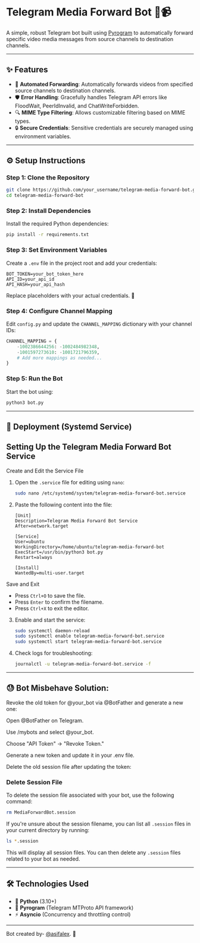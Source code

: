 # Telegram Media Forward Bot 🚀📹

A simple, robust Telegram bot built using [Pyrogram](https://github.com/pyrogram/pyrogram) to automatically forward specific video media messages from source channels to destination channels.

---

## ✨ Features

- 🎥 **Automated Forwarding**: Automatically forwards videos from specified source channels to destination channels.
- 🛡️ **Error Handling**: Gracefully handles Telegram API errors like FloodWait, PeerIdInvalid, and ChatWriteForbidden.
- 🔍 **MIME Type Filtering**: Allows customizable filtering based on MIME types.
- 🔒 **Secure Credentials**: Sensitive credentials are securely managed using environment variables.

---

## ⚙️ Setup Instructions

### Step 1: Clone the Repository

```bash
git clone https://github.com/your_username/telegram-media-forward-bot.git
cd telegram-media-forward-bot
```

### Step 2: Install Dependencies

Install the required Python dependencies:

```bash
pip install -r requirements.txt
```

### Step 3: Set Environment Variables

Create a `.env` file in the project root and add your credentials:

```plaintext
BOT_TOKEN=your_bot_token_here
API_ID=your_api_id
API_HASH=your_api_hash
```

Replace placeholders with your actual credentials. 🔑

### Step 4: Configure Channel Mapping

Edit `config.py` and update the `CHANNEL_MAPPING` dictionary with your channel IDs:

```python
CHANNEL_MAPPING = {
    -1002386644256: -1002484982348,
    -1001597273610: -1001721796359,
    # Add more mappings as needed...
}
```

### Step 5: Run the Bot

Start the bot using:

```bash
python3 bot.py
```

---

## 🚀 Deployment (Systemd Service)

## Setting Up the Telegram Media Forward Bot Service

 Create and Edit the Service File

1. Open the `.service` file for editing using `nano`:
   ```bash
   sudo nano /etc/systemd/system/telegram-media-forward-bot.service
   ```

2. Paste the following content into the file:
   ```text
   [Unit]
   Description=Telegram Media Forward Bot Service
   After=network.target

   [Service]
   User=ubuntu
   WorkingDirectory=/home/ubuntu/telegram-media-forward-bot
   ExecStart=/usr/bin/python3 bot.py
   Restart=always

   [Install]
   WantedBy=multi-user.target
   ```

 Save and Exit

- Press `Ctrl+O` to save the file.
- Press `Enter` to confirm the filename.
- Press `Ctrl+X` to exit the editor.


3. Enable and start the service:

    ```bash
    sudo systemctl daemon-reload
    sudo systemctl enable telegram-media-forward-bot.service
    sudo systemctl start telegram-media-forward-bot.service
    ```

4. Check logs for troubleshooting:

    ```bash
    journalctl -u telegram-media-forward-bot.service -f
    ```

---
## 😓 Bot Misbehave Solution:

Revoke the old token for @your_bot via @BotFather and generate a new one:

Open @BotFather on Telegram.

Use /mybots and select @your_bot.

Choose "API Token" → "Revoke Token."

Generate a new token and update it in your .env file.

Delete the old session file after updating the token:


### Delete Session File

To delete the session file associated with your bot, use the following command:

```bash
rm MediaForwardBot.session
```

If you're unsure about the session filename, you can list all `.session` files in your current directory by running:

```bash
ls *.session
```

This will display all session files. You can then delete any `.session` files related to your bot as needed.

---

## 🛠️ Technologies Used

- 🐍 **Python** (3.10+)
- 🤖 **Pyrogram** (Telegram MTProto API framework)
- ⚡ **Asyncio** (Concurrency and throttling control)

---

Bot created by- [@asifalex](https://t.me/asifalex). 🎉

